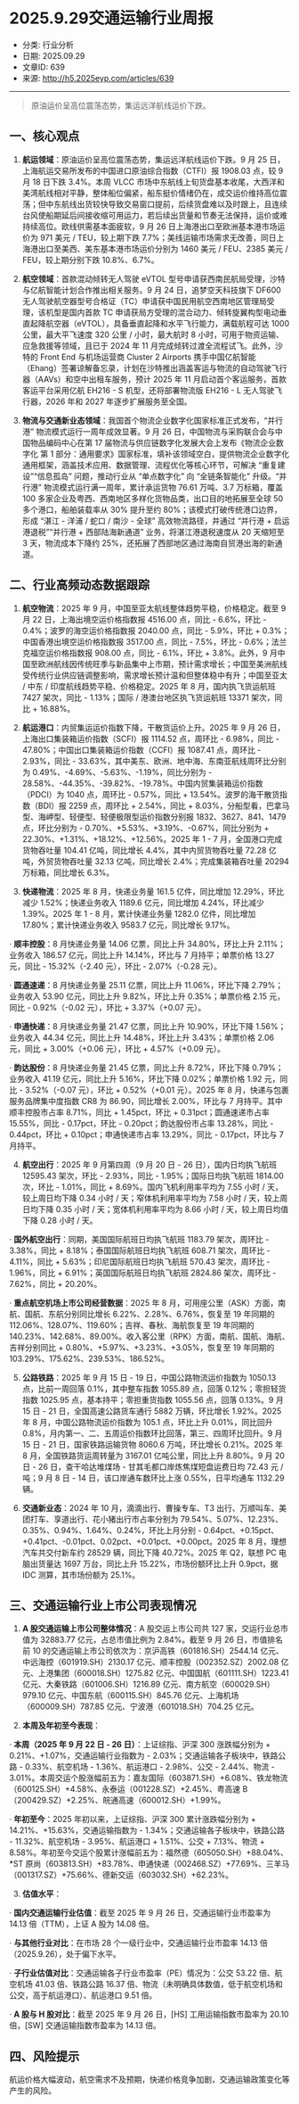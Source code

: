 # 2025.9.29交通运输行业周报

- 分类: 行业分析
- 日期: 2025.09.29
- 文章ID: 639
- 来源: http://h5.2025eyp.com/articles/639

---

> 原油运价呈高位震荡态势，集运远洋航线运价下跌。

## **一、核心观点**

00001. **航运领域**：原油运价呈高位震荡态势，集运远洋航线运价下跌。9 月 25 日，上海航运交易所发布的中国进口原油综合指数（CTFI）报 1908.03 点，较 9 月 18 日下跌 3.4%。本周 VLCC 市场中东航线上旬货盘基本收尾，大西洋和美湾航线相对平静，整体船位偏紧，船东挺价情绪仍在，成交运价维持高位震荡；但中东航线出货较快导致交易窗口提前，后续货盘难以及时跟上，且连续台风使船期延后间接收缩可用运力，若后续出货量和节奏无法保持，运价或难持续高位。欧线供需基本面疲软，9 月 26 日上海港出口至欧洲基本港市场运价为 971 美元 / TEU，较上期下跌 7.7%；美线运输市场需求无改善，同日上海港出口至美西、美东基本港市场运价分别为 1460 美元 / FEU、2385 美元 / FEU，较上期分别下跌 10.8%、6.7%。

00002. **航空领域**：首款混动倾转无人驾驶 eVTOL 型号申请获西南民航局受理，沙特与亿航智能计划合作推出相关服务。9 月 24 日，追梦空天科技旗下 DF600 无人驾驶航空器型号合格证（TC）申请获中国民用航空西南地区管理局受理，该机型是国内首款 TC 申请获局方受理的混合动力、倾转旋翼构型电动垂直起降航空器（eVTOL），具备垂直起降和水平飞行能力，满载航程可达 1000 公里，最大平飞速度 320 公里 / 小时，最大航时 8 小时，可用于物资运输、应急救援等领域，且已于 2024 年 11 月完成倾转过渡全流程试飞。此外，沙特的 Front End 与机场运营商 Cluster 2 Airports 携手中国亿航智能（Ehang）签署谅解备忘录，计划在沙特推出涵盖客运与物流的自动驾驶飞行器（AAVs）和空中出租车服务，预计 2025 年 11 月启动首个客运服务，首款客运平台采用亿航 EH216 - S 机型，还将部署物流版 EH216 - L 无人驾驶飞行器，2026 年和 2027 年逐步扩展服务至全国。

00003. **物流与交通新业态领域**：我国首个物流企业数字化国家标准正式发布，“并行港” 物流模式运行一周年成效显著。9 月 26 日，中国物流与采购联合会与中国物品编码中心在第 17 届物流与供应链数字化发展大会上发布《物流企业数字化 第 1 部分：通用要求》国家标准，填补该领域空白，提供物流企业数字化通用框架，涵盖技术应用、数据管理、流程优化等核心环节，可解决 “重复建设”“信息孤岛” 问题，推动行业从 “单点数字化” 向 “全链条智能化” 升级。“并行港” 物流模式运行满一周年，累计承运货物 76.61 万吨、3.7 万标箱，覆盖 100 多家企业及粤西、西南地区多样化货物品类，出口目的地拓展至全球 50 多个港口，船舶装载率从 30% 提升至约 80%；该模式打破传统港口边界，形成 “湛江 - 洋浦 / 蛇口 / 南沙 - 全球” 高效物流路径，并通过 “并行港 + 启运港退税”“并行港 + 西部陆海新通道” 业务，将湛江港退税速度从 20 天缩短至 3 天，物流成本下降约 25%，还拓展了西部地区通过海南自贸港出海的新通道。

## **二、行业高频动态数据跟踪**

00001. **航空物流**：2025 年 9 月，中国至亚太航线整体趋势平稳，价格稳定。截至 9 月 22 日，上海出境空运价格指数报 4516.00 点，同比 - 6.6%，环比 - 0.4%；波罗的海空运价格指数报 2040.00 点，同比 - 5.9%，环比 + 0.3%；中国香港出境空运价格指数报 3517.00 点，同比 - 7.5%，环比 - 0.6%；法兰克福空运价格指数报 908.00 点，同比 - 6.1%，环比 + 3.8%。此外，9 月中国至欧洲航线因传统旺季与新品集中上市期，预计需求增长；中国至美洲航线受传统行业供应链调整影响，需求增长预计温和但整体稳中有升；中国至亚太 / 中东 / 印度航线趋势平稳、价格稳定。2025 年 8 月，国内执飞货运航班 7427 架次，同比 - 1.13%；国际 / 港澳台地区执飞货运航班 13371 架次，同比 + 16.88%。

00002. **航运港口**：内贸集运运价指数下降，干散货运价上升。2025 年 9 月 26 日，上海出口集装箱运价指数（SCFI）报 1114.52 点，周环比 - 6.98%，同比 - 47.80%；中国出口集装箱运价指数（CCFI）报 1087.41 点，周环比 - 2.93%，同比 - 33.63%，其中美东、欧洲、地中海、东南亚航线周环比分别为 0.49%、-4.69%、-5.63%、-1.19%，同比分别为 - 28.58%、-44.35%、-39.82%、-19.78%。中国内贸集装箱运价指数（PDCI）为 1040 点，周环比 - 0.57%，同比 + 13.54%。波罗的海干散货指数（BDI）报 2259 点，周环比 + 2.54%，同比 + 8.03%，分船型看，巴拿马型、海岬型、轻便型、轻便极限型运价指数分别报 1832、3627、841、1479 点，环比分别为 - 0.70%、+5.53%、+3.19%、-0.67%，同比分别为 + 22.30%、+1.31%、+18.12%、+12.56%。2025 年 1 - 7 月，全国港口完成货物吞吐量 104.41 亿吨，同比增长 4.4%，其中内贸货物吞吐量 72.28 亿吨，外贸货物吞吐量 32.13 亿吨，同比增长 2.4%；完成集装箱吞吐量 20294 万标箱，同比增长 6.3%。

00003. **快递物流**：2025 年 8 月，快递业务量 161.5 亿件，同比增加 12.29%，环比减少 1.52%；快递业务收入 1189.6 亿元，同比增加 4.24%，环比减少 1.39%。2025 年 1 - 8 月，累计快递业务量 1282.0 亿件，同比增加 17.80%；累计快递业务收入 9583.7 亿元，同比增长 9.17%。

· **顺丰控股**：8 月快递业务量 14.06 亿票，同比上升 34.80%，环比上升 2.11%；业务收入 186.57 亿元，同比上升 14.14%，环比与 7 月持平；单票价格 13.27 元，同比 - 15.32%（-2.40 元），环比 - 2.07%（-0.28 元）。

· **圆通速递**：8 月快递业务量 25.11 亿票，同比上升 11.06%，环比下降 2.79%；业务收入 53.90 亿元，同比上升 9.82%，环比上升 0.35%；单票价格 2.15 元，同比 - 0.92%（-0.02 元），环比 + 3.37%（+0.07 元）。

· **申通快递**：8 月快递业务量 21.47 亿票，同比上升 10.90%，环比下降 1.56%；业务收入 44.34 亿元，同比上升 14.48%，环比上升 3.43%；单票价格 2.06 元，同比 + 3.00%（+0.06 元），环比 + 4.57%（+0.09 元）。

· **韵达股份**：8 月快递业务量 21.45 亿票，同比上升 8.72%，环比下降 0.79%；业务收入 41.19 亿元，同比上升 5.16%，环比下降 0.02%；单票价格 1.92 元，同比 - 3.52%（-0.07 元），环比 + 0.52%（+0.01 元）。2025 年 8 月，快递与包裹服务品牌集中度指数 CR8 为 86.90，同比增长 2.00%，环比与 7 月持平。其中顺丰控股市占率 8.71%，同比 + 1.45pct，环比 + 0.31pct；圆通速递市占率 15.55%，同比 - 0.17pct，环比 - 0.20pct；韵达股份市占率 13.28%，同比 - 0.44pct，环比 + 0.10pct；申通快递市占率 13.29%，同比 - 0.17pct，环比与 7 月持平。

00004. **航空出行**：2025 年 9 月第四周（9 月 20 日 - 26 日），国内日均执飞航班 12595.43 架次，环比 - 2.93%，同比 - 1.95%；国际日均执飞航班 1814.00 次，环比 - 1.01%，同比 + 8.69%。国内飞机利用率平均为 7.55 小时 / 天，较上周日均下降 0.34 小时 / 天；窄体机利用率平均为 7.58 小时 / 天，较上周日均下降 0.35 小时 / 天；宽体机利用率平均为 8.66 小时 / 天，较上周日均值下降 0.28 小时 / 天。

· **国外航空出行**：同期，美国国际航班日均执飞航班 1183.79 架次，周环比 - 3.38%，同比 + 8.18%；泰国国际航班日均执飞航班 608.71 架次，周环比 - 4.11%，同比 + 5.63%；印尼国际航班日均执飞航班 570.43 架次，周环比 - 1.96%，同比 + 6.91%；英国国际航班日均执飞航班 2824.86 架次，周环比 - 7.62%，同比 + 20.20%。

· **重点航空机场上市公司经营数据**：2025 年 8 月，可用座公里（ASK）方面，南航、国航、东航分别同比增长 6.22%、2.28%、6.76%，恢复至 19 年同期的 112.06%、128.07%、119.60%；吉祥、春秋、海航恢复至 19 年同期的 140.23%、142.68%、89.00%。收入客公里（RPK）方面，南航、国航、海航、吉祥分别同比 + 0.80%、+5.97%、+3.23%、+3.05%，恢复至 19 年同期的 103.29%、175.62%、239.53%、186.52%。

00005. **公路铁路**：2025 年 9 月 15 日 - 19 日，中国公路物流运价指数为 1050.13 点，比前一周回落 0.1%，其中整车指数 1055.89 点，回落 0.12%；零担轻货指数 1025.95 点，基本持平；零担重货指数 1055.56 点，回落 0.13%。9 月 15 日 - 21 日，全国高速公路货车通行 5882 万辆，环比增长 1.92%。2025 年 8 月，中国公路物流运价指数为 105.1 点，环比上升 0.01%，同比回升 0.8%，月内第一、二、五周运价指数环比回落，第三、四周环比回升。9 月 15 日 - 21 日，国家铁路运输货物 8060.6 万吨，环比增长 0.21%。2025 年 8 月，全国铁路货运周转量为 3167.01 亿吨公里，同比上升 8.80%。9 月 20 日 - 26 日，查干哈达堆煤场 - 甘其毛都口岸炼焦煤短盘运费日均 72.43 元 / 吨；9 月 8 日 - 14 日，该口岸通车数环比上涨 0.55%，日平均通车 1132.29 辆。

00006. **交通新业态**：2024 年 10 月，滴滴出行、曹操专车、T3 出行、万顺叫车、美团打车、享道出行、花小猪出行市占率分别为 79.54%、5.07%、12.23%、0.35%、0.94%、1.64%、0.24%，环比上月分别 - 0.64pct、+0.15pct、+0.41pct、-0.01pct、0.02pct、+0.01pct、+0.00pct。2025 年 8 月，理想汽车共交付新车约 28529 辆，同比下降 40.72%。2025 年 Q2，联想 PC 电脑出货量达 1697 万台，同比上升 15.22%，市场份额环比上升 0.9pct，据 IDC 测算，其市场份额为 25.1%。

## **三、交通运输行业上市公司表现情况**

00001. **A 股交通运输上市公司整体情况**：A 股交运上市公司共 127 家，交运行业总市值为 32883.77 亿元，占总市值比例为 2.84%。截至 9 月 26 日，市值排名前 10 的交通运输上市公司依次为：京沪高铁（601816.SH）2544.14 亿元、中远海控（601919.SH）2130.17 亿元、顺丰控股（002352.SZ）2002.08 亿元、上港集团（600018.SH）1275.82 亿元、中国国航（601111.SH）1223.41 亿元、大秦铁路（601006.SH）1216.89 亿元、南方航空（600029.SH）979.10 亿元、中国东航（600115.SH）845.76 亿元、上海机场（600009.SH）787.85 亿元、宁波港（601018.SH）704.25 亿元。

00002. **本周及年初至今表现**：

· **本周（2025 年 9 月 22 日 - 26 日）**：上证综指、沪深 300 涨跌幅分别为 + 0.21%、+1.07%，交通运输行业指数为 - 2.03%；交通运输各子板块中，铁路公路 - 0.33%、航空机场 - 1.36%、航运港口 - 2.98%、公交 - 2.44%、物流 - 3.01%。本周交运个股涨幅前五为：嘉友国际（603871.SH）+6.08%、铁龙物流（600125.SH）+4.58%、永泰运（001228.SZ）+2.45%、粤高速 B（200429.SZ）+2.25%、皖通高速（600012.SH）+1.99%。

· **年初至今**：2025 年初以来，上证综指、沪深 300 累计涨跌幅分别为 + 14.21%、+15.63%，交通运输指数为 - 1.34%；交通运输各子板块中，铁路公路 - 11.32%、航空机场 - 3.95%、航运港口 + 1.51%、公交 + 7.13%、物流 + 8.58%。年初至今交运个股累计涨幅前五为：福然德（605050.SH）+88.04%、*ST 原尚（603813.SH）+83.78%、申通快递（002468.SZ）+77.69%、三羊马（001317.SZ）+75.66%、德新交运（603032.SH）+62.23%。

00003. **估值水平**：

· **国内交通运输行业估值**：截至 2025 年 9 月 26 日，交通运输行业市盈率为 14.13 倍（TTM），上证 A 股为 14.08 倍。

· **与其他行业对比**：在市场 28 个一级行业中，交通运输行业市盈率 14.13 倍（2025.9.26），处于偏下水平。

· **子行业估值对比**：交通运输各子行业市盈率（PE）情况为：公交 53.22 倍、航空机场 41.03 倍、铁路公路 16.37 倍、物流（未明确具体数值，低于航空机场和公交，高于航运港口）、航运港口 9.51 倍。

· **A 股与 H 股对比**：截至 2025 年 9 月 26 日，[HS] 工用运输指数市盈率为 20.10 倍，[SW] 交通运输指数市盈率为 14.13 倍。

## **四、风险提示**

航运价格大幅波动，航空需求不及预期，快递价格竞争加剧，交通运输政策变化等产生的风险。
